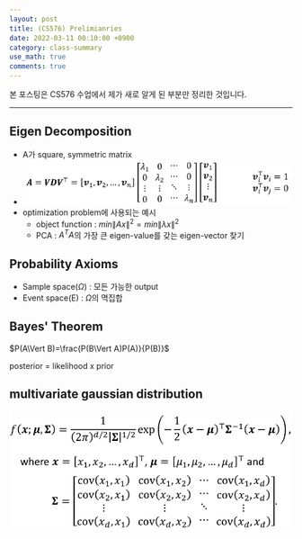 ```yaml
---
layout: post
title: (CS576) Prelimianries
date: 2022-03-11 00:10:00 +0900
category: class-summary
use_math: true
comments: true
---
```


본 포스팅은 CS576 수업에서 제가 새로 알게 된 부분만 정리한 것입니다.

---

## Eigen Decomposition

- A가 square, symmetric matrix
- ![alt image](/public/img/220311/eigen_decomposition.png)
- optimization problem에 사용되는 예시
  - object function : $min\lVert Ax\rVert ^2=min\lVert \lambda x\rVert ^2$
  - PCA : $A^TA$의 가장 큰 eigen-value를 갖는 eigen-vector 찾기

## Probability Axioms

- Sample space($\Omega$) : 모든 가능한 output
- Event space(E) : $\Omega$의 멱집합

## Bayes' Theorem

$P(A\Vert B)=\frac{P(B\Vert A)P(A)}{P(B)}$

posterior = likelihood x prior

## multivariate gaussian distribution

![alt image](/public/img/220311/gaussian_distribution.png)